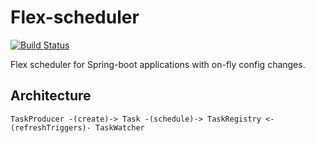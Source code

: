 # Flex-scheduler

[![Build Status](https://travis-ci.com/devclubspb/flex-scheduler.svg?branch=master)](https://travis-ci.com/devclubspb/flex-scheduler)

Flex scheduler for Spring-boot applications with on-fly config changes.

## Architecture

```
TaskProducer -(create)-> Task -(schedule)-> TaskRegistry <-(refreshTriggers)- TaskWatcher
```
